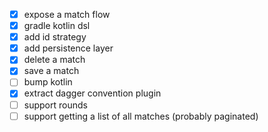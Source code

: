 - [x] expose a match flow
- [x] gradle kotlin dsl
- [x] add id strategy
- [x] add persistence layer
- [x] delete a match
- [x] save a match
- [ ] bump kotlin
- [x] extract dagger convention plugin
- [ ] support rounds
- [ ] support getting a list of all matches (probably paginated)
